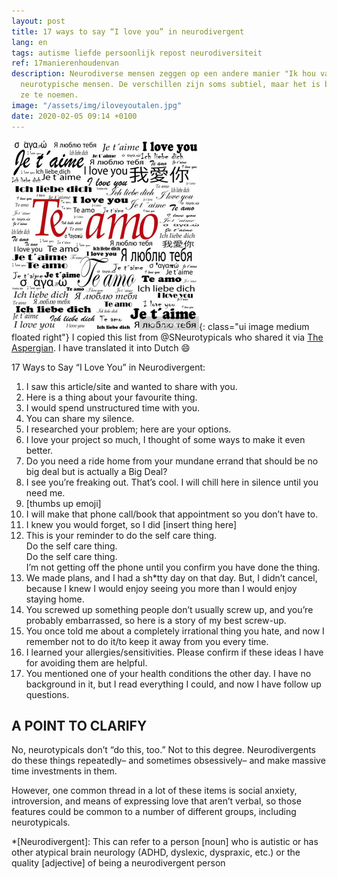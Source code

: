 ```yaml
---
layout: post
title: 17 ways to say “I love you” in neurodivergent
lang: en
tags: autisme liefde persoonlijk repost neurodiversiteit
ref: 17manierenhoudenvan
description: Neurodiverse mensen zeggen op een andere manier "Ik hou van jou" dan
  neurotypische mensen. De verschillen zijn soms subtiel, maar het is belangrijk om
  ze te noemen.
image: "/assets/img/iloveyoutalen.jpg"
date: 2020-02-05 09:14 +0100
---
```

![I love you](/assets/img/iloveyoutalen.jpg){: class="ui image medium floated right"}
I copied this list from @SNeurotypicals who shared it via [The Aspergian](https://theaspergian.com/2020/02/04/17-ways-to-say-i-love-you-in-neurodivergent/). I have translated it into Dutch :smile:

17 Ways to Say “I Love You” in Neurodivergent:

1. I saw this article/site and wanted to share with you.
2. Here is a thing about your favourite thing.
3. I would spend unstructured time with you.
4. You can share my silence.
5. I researched your problem; here are your options.
6. I love your project so much, I thought of some ways to make it even better.
7. Do you need a ride home from your mundane errand that should be no big deal but is actually a Big Deal?
8. I see you’re freaking out. That’s cool. I will chill here in silence until you need me.
9. [thumbs up emoji]
10. I will make that phone call/book that appointment so you don’t have to.
11. I knew you would forget, so I did [insert thing here]
12. This is your reminder to do the self care thing.<br>Do the self care thing.<br>Do the self care thing.<br>I’m not getting off the phone until you confirm you have done the thing.
13. We made plans, and I had a sh*tty day on that day. But, I didn’t cancel, because I knew I would enjoy seeing you more than I would enjoy staying home.
14. You screwed up something people don’t usually screw up, and you’re probably embarrassed, so here is a story of my best screw-up.
15. You once told me about a completely irrational thing you hate, and now I remember not to do it/to keep it away from you every time.
16. I learned your allergies/sensitivities. Please confirm if these ideas I have for avoiding them are helpful.
17. You mentioned one of your health conditions the other day. I have no background in it, but I read everything I could, and now I have follow up questions.

## A POINT TO CLARIFY

No, neurotypicals don’t “do this, too.” Not to this degree. Neurodivergents do these things repeatedly– and sometimes obsessively– and make massive time investments in them.

However, one common thread in a lot of these items is social anxiety, introversion, and means of expressing love that aren’t verbal, so those features could be common to a number of different groups, including neurotypicals.

*[Neurodivergent]: This can refer to a person [noun] who is autistic or has other atypical brain neurology (ADHD, dyslexic, dyspraxic, etc.) or the quality [adjective] of being a neurodivergent person
